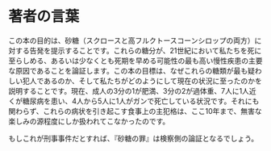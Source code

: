 # 著者の言葉

この本の目的は、砂糖（スクロースと高フルクトースコーンシロップの両方）に対する告発を提示することです。これらの糖分が、21世紀において私たちを死に至らしめる、あるいは少なくとも死期を早める可能性の最も高い慢性疾患の主要な原因であることを論証します。この本の目標は、なぜこれらの糖類が最も疑わしい犯人であるのか、そして私たちがどのようにして現在の状況に至ったのかを説明することです。現在、成人の3分の1が肥満、3分の2が過体重、7人に1人近くが糖尿病を患い、4人から5人に1人がガンで死亡している状況です。それにも関わらず、これらの病状を引き起こす食事上の主犯格は、ここ10年まで、無害な楽しみの源程度にしか扱われてこなかったのです。

もしこれが刑事事件だとすれば、『砂糖の罪』は検察側の論証となるでしょう。
